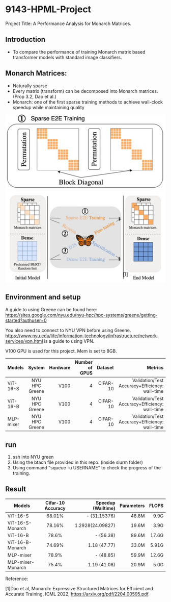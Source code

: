 # 9143-HPML-Project 

Project Title: A Performance Analysis for Monarch Matrices.

## Introduction 

- To compare the performance of training Monarch matrix based transformer models with standard image classifiers.

## Monarch Matrices: 

- Naturally sparse
- Every matrix (transform) can be decomposed into Monarch matrices. (Prop 3.2, Dao et al.)
- Monarch: one of the first sparse training methods to achieve wall-clock speedup while
maintaining quality

![Alt text](/img/1.png?raw=true "sparse e2e")
![Alt text](/img/2.png?raw=true "ways to use sparse models")


## Environment and setup 
A guide to using Greene can be found here: https://sites.google.com/nyu.edu/nyu-hpc/hpc-systems/greene/getting-started?authuser=0

You also need to connect to NYU VPN before using Greene. https://www.nyu.edu/life/information-technology/infrastructure/network-services/vpn.html is a guide to using VPN.

V100 GPU is used for this project. Mem is set to 8GB.


| Models          | System        | Hardware |Number of GPUS |Dataset      |Metrics                                       |
| ----------------|:-------------:|---------:|--------------:|------------:|---------------------------------------------:|
| ViT-16-S        | NYU HPC Greene| V100     | 4             | CIFAR-10    |Validation/Test Accuracy+Efficiency: wall-time|
| ViT-16-B        | NYU HPC Greene| V100     | 4             | CIFAR-10    |Validation/Test Accuracy+Efficiency: wall-time|
| MLP-mixer       | NYU HPC Greene| V100     | 4             | CIFAR-10    |Validation/Test Accuracy+Efficiency: wall-time|

## run  

1. ssh into NYU green
2. Using the btach file provided in this repo. (inside slurm folder)
3. Using command "squeue -u USERNAME" to check the progress of the training. 

## Result

| Models           | Cifar-10 Accuracy        | Speedup (Walltime) |Parameters    |FLOPS        |
| -----------------|:------------------------:|-------------------:|-------------:|------------:|
| ViT-16-S         | 68.01%                   | - (31.15376)       | 48.8M        | 9.9G        |
| ViT-16-S-Monarch | 78.16%                   | 1.2928(24.09827)   | 19.6M        | 3.9G        |
| ViT-16-B         | 78.6%                    | - (56.38)          | 89.6M        | 17.6G       |
| ViT-16-B-Monarch | 74.69%                   | 1.18 (47.77)       | 33.0M        | 5.91G       |
| MLP-mixer        | 78.9%                    | - (48.85)          | 59.9M        | 12.6G       |
| MLP-mixer-Monarch| 75.4%                    | 1.19 (41.08)       | 20.9M        | 5.0G        |


Reference:

[1]Dao et al, Monarch: Expressive Structured Matrices for Efficient and Accurate Training, ICML 2022, https://arxiv.org/pdf/2204.00595.pdf.
